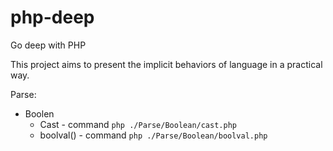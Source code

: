 # php-deep
Go deep with PHP

This project aims to present the implicit behaviors of language in a practical way.

Parse:
- Boolen
  - Cast - command `php ./Parse/Boolean/cast.php`
  - boolval() - command `php ./Parse/Boolean/boolval.php`
